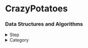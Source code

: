 # CrazyPotatoes
### Data Structures and Algorithms

<details>
<summary>Step</summary>
<div markdown="1">
  
[Baekjoon - 단계별로 풀어보기](https://www.acmicpc.net/step)
  
  #### [Step 1](./step/step1)
|Number| Success|
|---|---|
|[1000](./step/step1/1000.py)|o|
|[1001](./step/step1/1001.py)|o|
|[1008](./step/step1/1008.py)|o|
|[10171](./step/step1/10171.py)|o|
|[10172](./step/step1/10172.py)|o|
|[10430](./step/step1/10430.py)|o|
|[10718](./step/step1/10718.py)|o|
|[10869](./step/step1/10869.py)|o|
|[10998](./step/step1/10998.py)|o|
|[2557](./step/step1/2557.py)|o|
|[2588](./step/step1/2588.py)|o|

  #### [Step 2](./step/step2)
|Number| Success|
|---|---|
|[1330](./step/step2/1330.py)|o|
|[14681](./step/step2/14681.py)|o|
|[2525](./step/step2/2525.py)|o|
|[2753](./step/step2/2753.py)|o|
|[2884](./step/step2/2884.py)|o|
|[9498](./step/step2/9498.py)|o|

  #### [Step 3](./step/step3)
|Number| Success|
|---|---|
|[10871](./step/step3/10871.py)|o|
|[10950](./step/step3/10950.py)|o|
|[11021](./step/step3/11021.py)|o|
|[11022](./step/step3/11022.py)|o|
|[15552](./step/step3/15552.py)|o|
|[2438](./step/step3/2438.py)|o|
|[2439](./step/step3/2439.py)|o|
|[2739](./step/step3/2739.py)|o|
|[2741](./step/step3/2741.py)|o|
|[2742](./step/step3/2742.py)|o|
|[8393](./step/step3/8393.py)|o|
|[10951](./step/step3/10951.py)|o|
|[10952](./step/step3/10952.py)|o|
|[1110](./step/step3/1110.py)|o|

  #### [Step 4](./step/step4)
|Number| Success|
|---|---|
|[10818](./step/step4/10818.py)|o|
|[1546](./step/step4/1546.py)|o|
|[2562](./step/step4/2562.py)|o|
|[2577](./step/step4/2577.py)|o|
|[3052](./step/step4/3052.py)|o|
|[4344](./step/step4/4344.py)|o|
|[8958](./step/step4/8958.py)|o|

  #### [Step 5](./step/step5)
|Number| Success|
|---|---|
|[1065](./step/step5/1065.py)|o|
|[15596](./step/step5/15596.py)|o|
|[4673](./step/step5/4673.py)|o|

  #### [Step 6](./step/step6)
|Number| Success|
|---|---|
|[10809](./step/step6/10809.py)|o|
|[1152](./step/step6/1152.py)|o|
|[1157](./step/step6/1157.py)|o|
|[11654](./step/step6/11654.py)|o|
|[11720](./step/step6/11720.py)|o|
|[1316](./step/step6/1316.py)|o|
|[2675](./step/step6/2675.py)|o|
|[2908](./step/step6/2908.py)|o|
|[2941](./step/step6/2941.py)|o|
|[5622](./step/step6/5622.py)|o|

  #### [Step 7](./step/step7)
|Number| Success|
|---|---|
|[1011](./step/step7/1011.py)|o|
|[10250](./step/step7/10250.py)|o|
|[10757](./step/step7/10757.py)|o|
|[1193](./step/step7/1193.py)|o|
|[1712](./step/step7/1712.py)|o|
|[2292](./step/step7/2292.py)|o|
|[2775](./step/step7/2775.py)|o|
|[2839](./step/step7/2839.py)|o|
|[2869](./step/step7/2869.py)|o|


  #### [Step 8](./step/step8)
|Number| Success|
|---|---|
|[11653](./step/step8/11653.py)|o|
|[1929](./step/step8/1929.py)|x|
|[1978](./step/step8/1978.py)|o|
|[2581](./step/step8/2581.py)|o|
|[4948](./step/step7/4948.py)|x|

  #### [Step 10](./step/step10)
|Number| Success|
|---|---|
|[2798](./step/step10/2798.py)|o|
 

</div>
</details>

<details>
<summary>Category</summary>
<div markdown="1">
  
  #### [Greedy](./category/greedy) - [solved.ac](https://solved.ac/problems/tags/greedy?sort=solved&direction=desc&page=1)
|Number| Success|
|---|---|
|[11399](./category/greedy/11399.py)|o|
|[11047](./category/greedy/11047.py)|o|
|[1931](./category/greedy/1931.py)|x|
|[1026](./category/greedy/1026.py)|o|
|[1541](./category/greedy/1541.py)|o|
|[5585](./category/greedy/5585.py)|o|
|[2217](./category/greedy/2217.py)|x|
|[10162](./category/greedy/10162.py)|o|
|[13305](./category/greedy/13305.py)|p.o|
|[1789](./category/greedy/1789.py)|o|

  #### [Stack, Queue](./category/stack_queue)
##### Stack - [solved.ac](https://solved.ac/problems/tags/stack?sort=solved&direction=desc&page=1)
|Number| Success|
|---|---|

##### Queue - [solved.ac](https://solved.ac/problems/tags/queue?sort=solved&direction=desc&page=1)
|Number| Success|
|---|---|

  #### [BFS](./category/bfs)
|Number| Success|
|---|---|

  #### [DFS](./category/dfs)
|Number| Success|
|---|---|
  
</div>
</details>
